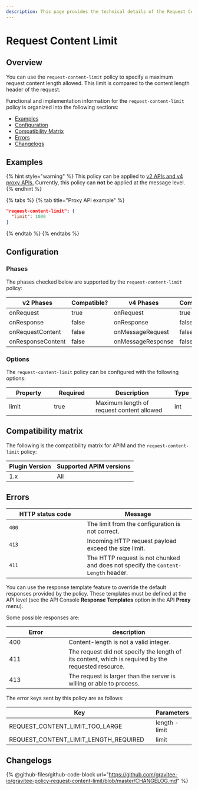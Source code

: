 ```yaml
---
description: This page provides the technical details of the Request Content Limit policy
---
```


# Request Content Limit

## Overview

You can use the `request-content-limit` policy to specify a maximum request content length allowed. This limit is compared to the content length header of the request.

Functional and implementation information for the `request-content-limit` policy is organized into the following sections:

* [Examples](request-content-limit.md#examples)
* [Configuration](request-content-limit.md#configuration)
* [Compatibility Matrix](request-content-limit.md#compatibility-matrix)
* [Errors](request-content-limit.md#errors)
* [Changelogs](request-content-limit.md#changelogs)

## Examples

{% hint style="warning" %}
This policy can be applied to [v2 APIs and v4 proxy APIs.](../../overview/gravitee-api-definitions-and-execution-engines/) Currently, this policy can **not** be applied at the message level.
{% endhint %}

{% tabs %}
{% tab title="Proxy API example" %}
```json
"request-content-limit": {
  "limit": 1000
}
```
{% endtab %}
{% endtabs %}

## Configuration

### Phases

The phases checked below are supported by the `request-content-limit` policy:

<table data-full-width="false"><thead><tr><th width="209">v2 Phases</th><th width="129" data-type="checkbox">Compatible?</th><th width="196.41136671177264">v4 Phases</th><th data-type="checkbox">Compatible?</th></tr></thead><tbody><tr><td>onRequest</td><td>true</td><td>onRequest</td><td>true</td></tr><tr><td>onResponse</td><td>false</td><td>onResponse</td><td>false</td></tr><tr><td>onRequestContent</td><td>false</td><td>onMessageRequest</td><td>false</td></tr><tr><td>onResponseContent</td><td>false</td><td>onMessageResponse</td><td>false</td></tr></tbody></table>

### Options

The `request-content-limit` policy can be configured with the following options:

<table><thead><tr><th width="119">Property</th><th width="106" data-type="checkbox">Required</th><th width="237">Description</th><th>Type</th></tr></thead><tbody><tr><td>limit</td><td>true</td><td>Maximum length of request content allowed</td><td>int</td></tr></tbody></table>

## Compatibility matrix

The following is the compatibility matrix for APIM and the `request-content-limit` policy:

<table data-full-width="false"><thead><tr><th>Plugin Version</th><th>Supported APIM versions</th></tr></thead><tbody><tr><td>1.x</td><td>All</td></tr></tbody></table>

## Errors

<table><thead><tr><th width="195.5">HTTP status code</th><th>Message</th></tr></thead><tbody><tr><td><code>400</code></td><td>The limit from the configuration is not correct.</td></tr><tr><td><code>413</code></td><td>Incoming HTTP request payload exceed the size limit.</td></tr><tr><td><code>411</code></td><td>The HTTP request is not chunked and does not specify the <code>Content-Length</code> header.</td></tr></tbody></table>

You can use the response template feature to override the default responses provided by the policy. These templates must be defined at the API level (see the API Console **Response Templates** option in the API **Proxy** menu).

Some possible responses are:

<table><thead><tr><th width="145.5">Error</th><th>description</th></tr></thead><tbody><tr><td>400</td><td>Content-length is not a valid integer.</td></tr><tr><td>411</td><td>The request did not specify the length of its content, which is required by the requested resource.</td></tr><tr><td>413</td><td>The request is larger than the server is willing or able to process.</td></tr></tbody></table>

The error keys sent by this policy are as follows:

<table><thead><tr><th width="424.5">Key</th><th>Parameters</th></tr></thead><tbody><tr><td>REQUEST_CONTENT_LIMIT_TOO_LARGE</td><td>length - limit</td></tr><tr><td>REQUEST_CONTENT_LIMIT_LENGTH_REQUIRED</td><td>limit</td></tr></tbody></table>

## Changelogs

{% @github-files/github-code-block url="https://github.com/gravitee-io/gravitee-policy-request-content-limit/blob/master/CHANGELOG.md" %}
